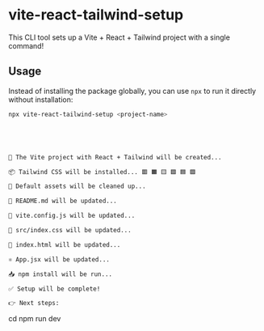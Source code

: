 # vite-react-tailwind-setup

This CLI tool sets up a Vite + React + Tailwind project with a single command!

## Usage

Instead of installing the package globally, you can use `npx` to run it directly without installation:

```bash
npx vite-react-tailwind-setup <project-name>





🚀 The Vite project with React + Tailwind will be created...

📦 Tailwind CSS will be installed... 🟥 🟧 🟨 🟩 🟦 🟪

🧹 Default assets will be cleaned up...

📝 README.md will be updated...

🔧 vite.config.js will be updated...

🎨 src/index.css will be updated...

🧾 index.html will be updated...

⚛️ App.jsx will be updated...

📥 npm install will be run...

✅ Setup will be complete!

👉 Next steps:

```

cd <project Name>
npm run dev

```

```
